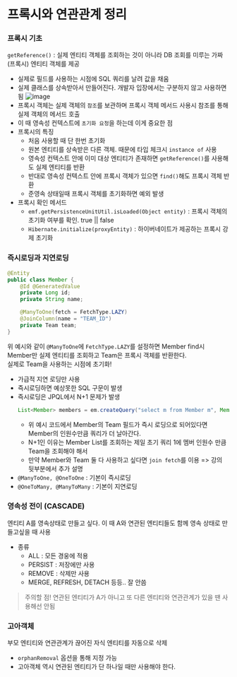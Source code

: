 # 프록시와 연관관계 정리

### 프록시 기초
```getReference()``` : 실제 엔티티 객체를 조회하는 것이 아니라 DB 조회를 미루는 가짜(프록시) 엔티티 객체를 제공
- 실제로 필드를 사용하는 시점에 SQL 쿼리를 날려 값을 채움
- 실제 클래스를 상속받아서 만들어진다. 개발자 입장에서는 구분하지 않고 사용하면 됨
![image](https://github.com/meoldae/ORM_Basic_JPA/assets/70866410/59ef7b7a-e547-40c6-8870-05794acbb63e)
- 프록시 객체는 실제 객체의 ```참조```를 보관하며 프록시 객체 메서드 사용시 참조를 통해 실제 객체의 메서드 호출
- 이 때 영속성 컨텍스트에 ```초기화 요청```을 하는데 이게 중요한 점
- 프록시의 특징
    - 처음 사용할 때 단 한번 초기화
    - 원본 엔티티를 상속받은 다른 객체. 때문에 타입 체크시 ```instance of``` 사용
    - 영속성 컨텍스트 안에 이미 대상 엔티티가 존재하면 ```getReference()```를 사용해도 실제 엔티티를 반환
    - 반대로 영속성 컨텍스트 안에 프록시 객체가 있으면 ```find()```해도 프록시 객체 반환
    - 준영속 상태일때 프록시 객체를 초기화하면 예외 발생
- 프록시 확인 메서드
    - ```emf.getPersistenceUnitUtil.isLoaded(Object entity)``` : 프록시 객체의 초기화 여부를 확인. true || false
    - ```Hibernate.initialize(proxyEntity)``` : 하이버네이트가 제공하는 프록시 강제 초기화 

### 즉시로딩과 지연로딩

```java
@Entity
public class Member {
    @Id @GeneratedValue
    private Long id;
    private String name;

    @ManyToOne(fetch = FetchType.LAZY)
    @JoinColumn(name = "TEAM_ID")
    private Team team;
}
```
위 예시와 같이 ```@ManyToOne```에 ```FetchType.LAZY```를 설정하면 Member find시 Member만 실제 엔티티를 조회하고 Team은 프록시 객체를 반환한다.   
실제로 Team을 사용하는 시점에 초기화!

- 가급적 지연 로딩만 사용
- 즉시로딩하면 예상못한 SQL 구문이 발생
- 즉시로딩은 JPQL에서 N+1 문제가 발생    
    ```java
    List<Member> members = em.createQuery("select m from Member m", Member.class).getResultList();
    ```
    - 위 예시 코드에서 Member의 Team 필드가 즉시 로딩으로 되어있다면 Member의 인원수만큼 쿼리가 더 날아간다.   
    - N+1인 이유는 Member List를 조회하는 제일 초기 쿼리 1에 멤버 인원수 만큼 Team을 조회해야 해서
    - 만약 Member와 Team 둘 다 사용하고 싶다면 ```join fetch```를 이용 => 강의 뒷부분에서 추가 설명
- ```@ManyToOne, @OneToOne``` : 기본이 즉시로딩
- ```@OneToMany, @ManyToMany``` : 기본이 지연로딩

### 영속성 전이 (CASCADE)
엔티티 A를 영속상태로 만들고 싶다. 이 때 A와 연관된 엔티티들도 함께 영속 상태로 만들고싶을 때 사용 
- 종류
    - ALL : 모든 경웅에 적용 
    - PERSIST : 저장에만 사용
    - REMOVE : 삭제만 사용
    - MERGE, REFRESH, DETACH 등등.. 잘 안씀

> 주의할 점! 연관된 엔티티가 A가 아니고 또 다른 엔티티와 연관관계가 있을 땐 사용해선 안됨

### 고아객체
부모 엔티티와 연관관계가 끊어진 자식 엔티티를 자동으로 삭제
- ```orphanRemoval``` 옵션을 통해 지정 가능
- 고아객체 역시 연관된 엔티티가 단 하나일 때만 사용해야 한다.